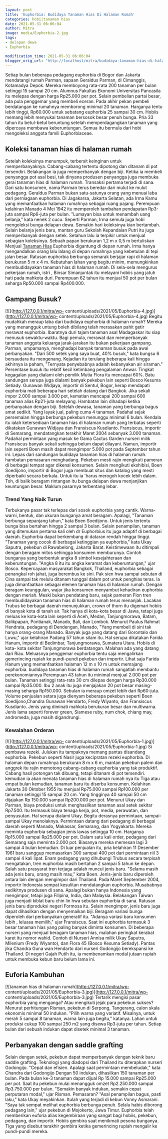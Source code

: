 ```yaml
---
layout: post
title: 'Euphorbia: Budidaya Tanaman Hias Di Halaman Rumah'
categories: hobi|tanaman hias
date: 2021-05-31 06:06:04
author: Mitra
image: media/Euphorbia-2.jpg
tags:
- delapan dewa
- Euphorbia

modification_time: 2021-05-31 06:06:04
blogger_orig_url: "http://localhost/mitra/budidaya-tanaman-hias-di-halaman-rumah.html"
---
```


Setiap bulan beberapa pedagang euphorbia di Bogor dan Jakarta mendatangi rumah
Parman, sapaan Geraldus Parman, di Cimanggis, Kotamadya Depok. Mereka
memboyong rata-rata 200 tanaman per bulan setinggi 15 sampai 20 cm. Alumnus
Fakultas Ekonomi Universitas Pancasila itu melepas dengan harga Rp25.000 per
pot. Selain pembelian partai besar, ada pula penggemar yang membeli eceran.
Pada akhir pekan pembeli berdatangan ke rumahnya memborong minimal 20 tanaman.
Harganya tentu lebih tinggi, Rp60.000 untuk sebatang euphorbia 25 sampai 30
cm. Hobiis memang lebih menyukai tanaman bersosok besar penuh bunga. Pria 33
tahun itu betul-betul beruntung setelah memperdagangkan tanaman yang dipercaya
membawa keberuntungan. Semua itu bermula dari hobi mengoleksi anggota famili
Euphorbiaceae.

## Koleksi tanaman hias di halaman rumah

Setelah koleksinya menumpuk, terbersit keinginan untuk memperbanyaknya.
Cabang-cabang tertentu dipotong dan ditanam di pot tersendiri. Belakangan ia
juga memperbanyak dengan biji. Ketika ia membeli penyangga pot asal besi, tak
dinyana produsen penyangga juga membuka gerai tanaman hias di halaman rumah.
Transaksi pertama terjadi di sana. Dari satu konsumen, nama Parman terus
beredar dari mulut ke mulut pedagang. Geraldus Parman bukan satu-satunya orang
yang menuai laba dari perniagaan euphorbia. Di Jagakarsa, Jakarta Selatan, ada
Irma Kamu yang memanfaatkan halaman rumahnya sebagai ruang pajang. Perempuan
kelahiran Manado 4 Mei 1942 itu memperoleh tambahan pendapatan Rp3-juta sampai
Rp6-juta per bulan. "Lumayan bisa untuk menambah uang belanja," kata nenek 2
cucu. Seperti Parman, Irma semula juga hobi mengoleksi bunga delapan dewa.
Semakin hari koleksinya kian bertambah. Selain belanja jenis baru, mantan guru
Sekolah Kepandaian Putri itu juga memperbanyak dengan setek. Setahun lalu ia
terpikir untuk menjual sebagian koleksinya. Sebuah papan berukuran 1,2 m x 0,5
m bertuliskan Menjual [Tanaman Hias](http://127.0.0.1/mitra/tanaman-hias
"Tanaman Hias") Euphorbia digantung di depan rumah. Irma hanya mengandalkan
orang lalu lalang di depan rumahnya yang kebetulan di tepi jalan besar.
Ratusan euphorbia berbunga semarak berjajar rapi di halaman berukuran 5 m x 4
m. Kebutuhan lahan yang begitu minim, memungkinkan membudidayakan tanaman hias
di halaman rumah. Di sela-sela mengurus pekerjaan rumah, istri , Binsar
Simanjuntak itu melayani hobiis yang jatuh hati pada mahkota duri. Perempuan
62 tahun itu menjual 50 pot per bulan seharga Rp50.000 sampai Rp400.000.

## Gampang Busuk?

[![](http://127.0.0.1/mitra/wp-
content/uploads/2021/05/Euphorbia-4.jpg)](http://127.0.0.1/mitra/wp-
content/uploads/2021/05/Euphorbia-4.jpg) Begitu mudahkah meraup laba dari
budidaya euphorbia di halaman rumah? Mereka yang menangguk untung boleh
dibilang telah merasakan pahit getir merawat euphorbia. Ibaratnya duri tajam
tanaman asal Madagaskar itu siap menusuk sewaktu-waktu. Bagi pemula, merawat
dan memperbanyak tanaman anggota keluarga jarak-jarakan itu bukan pekerjaan
gampang. Parman, umpamanya, menghadapi banyak tanaman busuk pada awal
perbanyakan. "Dari 500 setek yang saya buat, 40% busuk," kata bungsu 6
bersaudara itu mengenang. Kejadian itu terulang beberapa kali hingga akhirnya
ia paham, "Ternyata penyebabnya adalah kebanyakan air siraman." Persentase
busuk itu relatif kecil ketimbang pengalaman Anwar. Tingkat kegagalan yang
dialami oleh pemilik Mutia Flora itu mencapai 60%. Batu sandungan serupa juga
dialami banyak pekebun lain seperti Bosco Kesuma Setiady. Gunawan Widjaya,
importir di Sentul, Bogor, kerap mendapati euphorbia mati beberapa hari
setelah datang dari Bangkok. Jika sekali impor 2.000 sampai 3.000 pot,
kematian mencapai 200 sampai 600 tanaman alias Rp21-juta melayang. Hambatan
lain dihadapi ketika perbanyakan dengan biji. Setelah dewasa, tanaman yang
berbunga bagus amat sedikit. Yang layak jual, paling cuma 4 tanaman. Padahal
sejak persemaian hingga berbunga pekebun menunggu minimal 6 bulan. Kendala itu
ialah ketersediaan tanaman hias di halaman rumah yang terbatas seperti
dikatakan Gunawan Widjaya dan Fransiscus Kusdianto. Fransiscus, importir di
Semarang, mendatangkan terakhir Maret 2004 sebanyak 3.000 tanaman. Padahal
permintaan yang masuk ke Gama Cactus Garden nurseri milik Fransiscus banyak
sekali sehingga belum dapat dilayani. Namun, importir lain seperti Boen masih
dapat mengimpor 5.000 pot pada September tahun ini. Lepas dari sandungan
budidaya tanaman hias di halaman rumah. hambatan pemasaran menghadang. Pekebun
mesti rajin mengikuti pameran di berbagai tempat agar dikenal konsumen. Selain
mengikuti ekshibisi, Boen Soedijono, importir di Bogor juga membuat situs dan
katalog yang mesti diperbaiki secara berkala. Untuk itu ia 'harus merogoh
kocek lebih dalam. Toh, di balik beragam rintangan itu bunga delapan dewa
menjanjikan keuntungan besar. Maklum pasarnya terbentang lebar.

### Trend Yang Naik Turun

Terbukanya pasar tak terlepas dari sosok euphorbia yang cantik. Warna-warni,
bentuk, dan ukuran bunganya amat beragam. Apalagi, "Tanaman berbunga sepanjang
tahun," kata Boen Soedijono. Untuk jenis tertentu bunga bisa bertahan hingga 2
sampai 3 bulan. Selain penampilan, tanaman yang ditemukan pertama kali oleh dr
Euphorbius itu juga adaptif di berbagai daerah. Euphorbia dapat berkembang di
dataran rendah hingga tinggi. "Tanaman yang cocok di berbagai ketinggian ya
euphorbia," kata Ukay Saputra, pekebun di Rawabelong, Jakarta Barat.
Keistimewaan itu ditimpali dengan beragam mitos sehingga konsumen memburunya.
Contoh bunganya yang berbentuk angka 8 simbol kesejahteraan dan keberuntungan.
"Angka 8 itu itu angka keramat dan keberuntungan," ujar Bosco. Kepercayaan
masyarakat Bangkok, Thailand, euphorbia sebagai penangkal roh jahat, juga
berembus ke sini. Pak sien hwa sampai sebutan di Cina sampai tak melulu
ditanam tunggal dalam pot untuk penghias teras. Ia juga dimanfaatkan sebagai
elemen tanaman hias di halaman rumah. Dengan beragam keunggulan, wajar jika
konsumen menyambut kehadiran euphorbia dengan meriah. Meski bukan pendatang
baru, sejak pameran Flon tren membudidayakan tanaman hias di halaman rumah
terus menanjak. Lacakan Trubus ke berbagai daerah menunjukkan, crown of thorn
itu digemari hobiis di banyak kota di tanah air. Tak hanya di kota-kota besar
di Jawa, tetapi juga meluas ke kota-kota lain seperti di Aceh, Medan,
Tanjungmorawa, Batam, Balikpapan, Pontianak, Manado, Bali, dan Lombok. Menurut
Paulus Rahmat Hendrata, pedagang di Dendengan, Manado, "Yang membeli di sini
tak hanya orang-orang Manado. Banyak juga yang datang dari Gorontalo dan
Luwu," ujar kelahiran Padang 57 tahun silam itu. Hal serupa dikatakan Farida
Hanum, importir di Bedimbar, Tanjungmorawa, Sumatera Utara. Hobiis di kota-
kota sekitar Tanjungmorawa berdatangan. Malahan ada yang datang dari Riau.
Meluasnya penggemar euphorbia tentu saja mengalirkan gemerincing rupiah ke
pundi-pundi pekebun dan importir. Lihat saja Farida Hanum yang memanfaatkan
halaman 12 m x 10 m untuk memajang euphorbia. budidaya tanaman hias di halaman
rumah sangatlah membantu perekonomiannya Perempuan 43 tahun itu minimal
menjual 2.000 pot per bulan. Tanaman setinggi rata-rata 30 cm dilepas dengan
harga Rp30.000 sampai Rp35.000. Ibu 2 anak itu juga menjajakan 20 pot besar
masing-masing seharga Rp150.000. Sebulan ia meraup omzet lebih dari Rp60-juta.
Volume penjualan setara juga dienyam beberapa pekebun seperti Boen
Soedijono,Chandra Gunawan Hendarto, Fredy Wiyanto, dan Fransiscus Kusdianto.
Jenis yang diminati mahkota berukuran besar dan multiwarna. Jenis lama seperti
forever green, Siamese ruby, num chok, chiang may, andromeda, juga masih
digandrungi.

### Kewalahan Orderan

[![](http://127.0.0.1/mitra/wp-
content/uploads/2021/05/Euphorbia-1.jpg)](http://127.0.0.1/mitra/wp-
content/uploads/2021/05/Euphorbia-1.jpg) Si pembawa rezeki. Julukan itu
tampaknya memang pantas disandang euphorbia. Pekebun seperti Nasir juga
kecipratan rezeki euphorbia. Di halaman depan rumahnya berukuran 8 m x 6 m,
mantan pekebun palem dan anggrek itu rajin memotong cabang-cabang euphorbia
yang tak produktif. Cabang hasil potongan tak dibuang, tetapi ditanam di pot
tersendiri. kemudian ia akan menata tanaman hias di halaman rumah nya itu Tiga
atau empat bulan kemudian, tanaman baru itu diserbu konsumen. Kelahiran
Jakarta 30 Oktober 1955 itu menjual Rp75.000 sampai Rp100.000 per tanaman
setinggi 15 sampai 20 cm. Yang tingginya 40 sampai 50 cm dijajakan Rp 150.000
sampai Rp200.000 per pot. Menurut Ukay dan Parman, biaya produksi untuk
menghasilkan tanaman asal setek sekitar Rp7.500. Itu termasuk biaya tenaga
kerja, pot, media, perawatan, dan penyusutan. Hal serupa dialami Ukay. Begitu
derasnya permintaan, sampai-sampai Ukay menolaknya. Permintaan datang dari
pedagang di berbagai daerah seperti Manado, Makassar, Semarang, dan
Yogyakarta. Mereka meminta euphorbia sebagian jenis lawas setingga 10 cm.
Harganya Rp15.000 sampai Rp25.000 per pot. Dalam satu kali order, pedagang
dari Semarang saja meminta 2.000 pot. Biasanya mereka memesan lagi 3 sampai 4
bulan kemudian. Di luar penjualan itu, pria kelahiran 11 Desember 1961 baru
sanggup memasarkan 300 sampai 400 pot dari permintaan riil 3 sampai 4 kali
lipat. Enam pedagang yang dihubungi Trubus secara terpisah mengatakan, tren
euphorbia masih bertahan 2 sampai 5 tahun ke depan. Salah satu prasyarat tren
terjaga adalah muncul jenis baru. "Selama masih ada jenis baru, orang masih
mau," kata Boen. Jenis-jenis baru diperoleh antara lain dengan mengimpor dari
Thailand. Pada Maret September 2004, importir Indonesia sempat kesulitan
mendatangkan euphorbia. Musababnya sedikitnya produsen di sana. Apalagi bukan
hanya Indonesia yang mengimpor, tetapi juga Filipina, India, dan Malaysia.
Belakangan Taiwan juga menjadi kiblat baru chin lin hwa sebutan euphorbia di
sana. Ratusan jenis baru diproduksi negeri Formosa itu. Selain mengimpor,
jenis baru juga dapat dihasilkan dengan menyemaikan biji. Beragam variasi
bunga diperoleh dari perbanyakan generatif itu. "Adanya variasi baru konsumen
lebih , leluasa memilih," ujar Fransiscus. Saat ini euphorbia termasuk 3 besar
tanaman hias yang paling banyak diminta konsumen. Di beberapa nurseri yang
menjual beragam tanaman hias, malahan peringkat kerabat karet itu nomor wahid.
Contoh di Nurseri Annisa milik Ukay Saputra, Milenium (Fredy Wiyanto), dan
Flora 45 (Bosco Kesuma Setiady). Pantas jika Chandra Guna wan Hendarto dari
nurseri Godongijo berekspansi ke Thailand. Di negeri Gajah Putih itu, ia
membenamkan modal jutaan rupiah untuk membuka kebun baru belum lama ini.

## Euforia Kambuhan

[![tanaman hias di halaman rumah](http://127.0.0.1/mitra/wp-
content/uploads/2021/05/Euphorbia-3.jpg)](http://127.0.0.1/mitra/wp-
content/uploads/2021/05/Euphorbia-3.jpg) Tertarik mengisi pasar euphorbia yang
menganga? Atau mengikuti jejak para pekebun sukses? Menurut perhitungan
Risman, pekebun di Serpong, Tangerang, calon skala ekonomis minimal 50
indukan. "Pilih warna yang variatif. Misalnya, untuk merah 5 sampai 8 tanaman,
warna lain juga begitu," katanya. Lahan untuk produksi cukup 100 sampai 250 m2
yang disewa Rp3-juta per tahun. Setiap bulan dari sebuah indukan dapat disetek
minimal 3 tanaman.

## Perbanyakan dengan saddle grafting

Selain dengan setek, pekebun dapat memperbanyak dengan teknik baru saddle
grafting. Teknologi yang diadopsi dari Thailand itu diterapkan nurseri
Godongijo. "Cepat dan efisien. Apalagi saat permintaan membeludak," kata
Chandra dari Godongijo Dengan 50 indukan, dihasilkan 150 tanaman per bulan.
Pada bulan ke-3 tanaman dapat dijual Rp 15.000 sampai Rp25.000 per pot. Saat
itu pekebun mulai menangguk omzet Rp2.250.000 sampai Rp3.750.000 per bulan.
"Semakin banyak indukan, semakin cepat perputaran modal," ujar Risman.
Pemasaran? "Asal penampilan bagus, pasti laku," kata Ukay meyakinkan. Itulah
yang terjadi di kebun Vonny Asmarani. "Saya tak sempat melihat euphorbia
berbunga penuh. Selalu habis diborong pedagang lain," ujar pekebun di
Mojokerto, Jawa Timur. Euphorbia telah memberikan euforia alias kegembiraan
yang sangat bagi hobiis, pekebun, pedagang, dan importir. Hobiis gembira saat
menikmati pesona bunganya. Tiga yang disebut terakhir gembira ketika
gemerincing rupiah mengalir ke pundi-pundi mereka.


